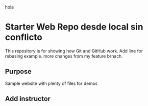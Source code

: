 hola
# Starter Web Repo desde local sin conflicto

This repository is for showing how Git and GitHub work. Add line for rebasing example.
more changes from my feature brnach.

## Purpose

Sample website with plenty of files for demos

## Add instructor
